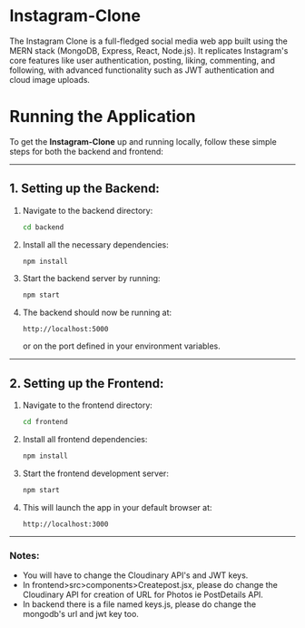 # Instagram-Clone
The Instagram Clone is a full-fledged social media web app built using the MERN stack (MongoDB, Express, React, Node.js). It replicates Instagram's core features like user authentication, posting, liking, commenting, and following, with advanced functionality such as JWT authentication and cloud image uploads.



# Running the Application

To get the **Instagram-Clone** up and running locally, follow these simple steps for both the backend and frontend:

---

## 1. Setting up the Backend:

1. Navigate to the backend directory:
   ```bash
   cd backend
   ```

2. Install all the necessary dependencies:
   ```bash
   npm install
   ```

3. Start the backend server by running:
   ```bash
   npm start
   ```

4. The backend should now be running at:
   ```
   http://localhost:5000
   ```
   or on the port defined in your environment variables.

---

## 2. Setting up the Frontend:

1. Navigate to the frontend directory:
   ```bash
   cd frontend
   ```

2. Install all frontend dependencies:
   ```bash
   npm install
   ```

3. Start the frontend development server:
   ```bash
   npm start
   ```

4. This will launch the app in your default browser at:
   ```
   http://localhost:3000
   ```

---

### Notes:
- You will have to change the Cloudinary API's and JWT keys.
- In frontend>src>components>Createpost.jsx, please do change the Cloudinary API for creation of URL for Photos ie PostDetails API.
- In backend there is a file named keys.js, please do change the mongodb's url and jwt key too.

